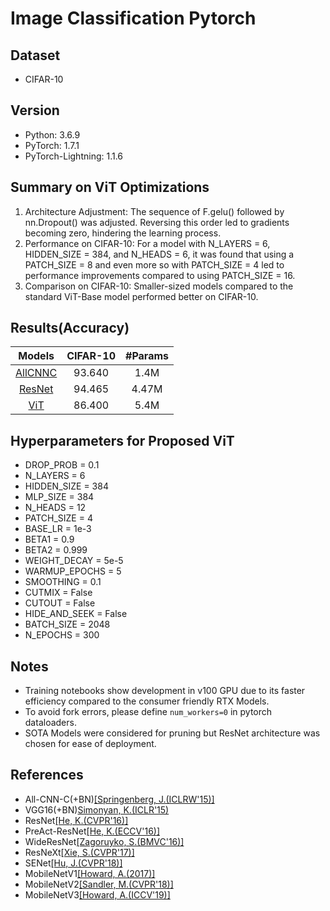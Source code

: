 # Image Classification Pytorch

## Dataset
* CIFAR-10

## Version
* Python: 3.6.9
* PyTorch: 1.7.1
* PyTorch-Lightning: 1.1.6

## Summary on ViT Optimizations
1. Architecture Adjustment: The sequence of F.gelu() followed by nn.Dropout() was adjusted. Reversing this order led to gradients becoming zero, hindering the learning process.
2. Performance on CIFAR-10: For a model with N_LAYERS = 6, HIDDEN_SIZE = 384, and N_HEADS = 6, it was found that using a PATCH_SIZE = 8 and even more so with PATCH_SIZE = 4 led to performance improvements compared to using PATCH_SIZE = 16.
3. Comparison on CIFAR-10: Smaller-sized models compared to the standard ViT-Base model performed better on CIFAR-10.


## Results(Accuracy)

|Models|CIFAR-10|#Params|
|:--:|:--:|:--:|
|[AllCNNC](https://arxiv.org/abs/1412.6806)|93.640|1.4M|
|[ResNet](https://arxiv.org/abs/1512.03385)|94.465|4.47M|
|[ViT](https://arxiv.org/abs/2010.11929)|86.400|5.4M|


## Hyperparameters for Proposed ViT

* DROP_PROB = 0.1
* N_LAYERS = 6
* HIDDEN_SIZE = 384
* MLP_SIZE = 384
* N_HEADS = 12
* PATCH_SIZE = 4
* BASE_LR = 1e-3
* BETA1 = 0.9
* BETA2 = 0.999
* WEIGHT_DECAY = 5e-5
* WARMUP_EPOCHS = 5
* SMOOTHING = 0.1
* CUTMIX = False
* CUTOUT = False
* HIDE_AND_SEEK = False
* BATCH_SIZE = 2048
* N_EPOCHS = 300

## Notes
* Training notebooks show development in v100 GPU due to its faster efficiency compared to the consumer friendly RTX Models.
* To avoid fork errors, please define `num_workers=0` in pytorch dataloaders.
* SOTA Models were considered for pruning but ResNet architecture was chosen for ease of deployment.

## References
* All-CNN-C(+BN)[[Springenberg, J.(ICLRW'15)]](https://arxiv.org/abs/1412.6806)
* VGG16(+BN)[Simonyan, K.(ICLR'15)](https://arxiv.org/abs/1409.1556)
* ResNet[[He, K.(CVPR'16)]](https://arxiv.org/abs/1512.03385)
* PreAct-ResNet[[He, K.(ECCV'16)]](https://arxiv.org/abs/1603.05027)
* WideResNet[[Zagoruyko, S.(BMVC'16)]](https://arxiv.org/abs/1605.07146)
* ResNeXt[[Xie, S.(CVPR'17)]](https://arxiv.org/abs/1611.05431)
* SENet[[Hu, J.(CVPR'18)]](https://arxiv.org/abs/1709.01507)
* MobileNetV1[[Howard, A.(2017)]](https://arxiv.org/abs/1704.04861)
* MobileNetV2[[Sandler, M.(CVPR'18)]](https://arxiv.org/abs/1801.04381)
* MobileNetV3[[Howard, A.(ICCV'19)]](https://arxiv.org/abs/1905.02244)


